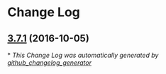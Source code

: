 # Change Log

## [3.7.1](https://github.com/mrlesmithjr/ansible-powerdns-recursor/tree/3.7.1) (2016-10-05)


\* *This Change Log was automatically generated by [github_changelog_generator](https://github.com/skywinder/Github-Changelog-Generator)*
